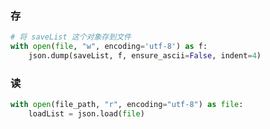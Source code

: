 
### 存

```python
# 将 saveList 这个对象存到文件
with open(file, "w", encoding='utf-8') as f:
    json.dump(saveList, f, ensure_ascii=False, indent=4)
```

### 读

```python
with open(file_path, "r", encoding="utf-8") as file:
    loadList = json.load(file)
```